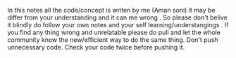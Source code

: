 In this notes all the code/concept is writen by me (Aman soni) it may be differ from your understanding and it can me wrong . So please don't belive it blindly do follow your own notes and your self learning/understangings . 
If you find any thing wrong and unrelatable please do pull and let the whole community know the new/efficient way to do the same thing.
Don't push unnecessary code.
Check your code twice before pushing it.
